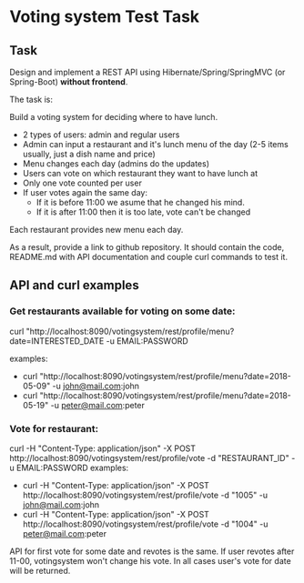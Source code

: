 # Voting system Test Task
## Task
Design and implement a REST API using Hibernate/Spring/SpringMVC (or Spring-Boot) **without frontend**.

The task is:

Build a voting system for deciding where to have lunch.

 * 2 types of users: admin and regular users
 * Admin can input a restaurant and it's lunch menu of the day (2-5 items usually, just a dish name and price)
 * Menu changes each day (admins do the updates)
 * Users can vote on which restaurant they want to have lunch at
 * Only one vote counted per user
 * If user votes again the same day:
    - If it is before 11:00 we asume that he changed his mind.
    - If it is after 11:00 then it is too late, vote can't be changed

Each restaurant provides new menu each day.

As a result, provide a link to github repository. It should contain the code, README.md with API documentation and couple curl commands to test it.

## API and curl examples
### Get restaurants available for voting on some date:
curl "http://localhost:8090/votingsystem/rest/profile/menu?date=INTERESTED_DATE -u EMAIL:PASSWORD

examples:
* curl "http://localhost:8090/votingsystem/rest/profile/menu?date=2018-05-09" -u john@mail.com:john
* curl "http://localhost:8090/votingsystem/rest/profile/menu?date=2018-05-19" -u peter@mail.com:peter

### Vote for restaurant:
curl -H "Content-Type: application/json" -X POST http://localhost:8090/votingsystem/rest/profile/vote -d "RESTAURANT_ID" -u EMAIL:PASSWORD
examples:
* curl -H "Content-Type: application/json" -X POST http://localhost:8090/votingsystem/rest/profile/vote -d "1005" -u john@mail.com:john
* curl -H "Content-Type: application/json" -X POST http://localhost:8090/votingsystem/rest/profile/vote -d "1004" -u peter@mail.com:peter

API for first vote for some date and revotes is the same. If user revotes after 11-00, votingsystem won't 
change his vote. In all cases user's vote for date will be returned.